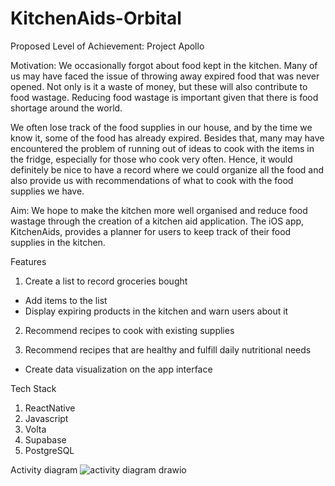 # KitchenAids-Orbital
Proposed Level of Achievement:
Project Apollo

Motivation:
We occasionally forgot about food kept in the kitchen. Many of us may have faced the issue of throwing away expired food that was never opened. Not only is it a waste of money, but these will also contribute to food wastage. Reducing food wastage is important given that there is food shortage around the world. 

We often lose track of the food supplies in our house, and by the time we know it, some of the food has already expired. Besides that, many may have encountered the problem of running out of ideas to cook with the items in the fridge, especially for those who cook very often. Hence, it would definitely be nice to have a record where we could organize all the food and also provide us with recommendations of what to cook with the food supplies we have.

Aim:
We hope to make the kitchen more well organised and reduce food wastage through the creation of a kitchen aid application.
The iOS app, KitchenAids, provides a planner for users to keep track of their food supplies in the kitchen.

Features 
1. Create a list to record groceries bought
- Add items to the list
- Display expiring products in the kitchen and warn users about it 

2. Recommend recipes to cook with existing supplies

3. Recommend recipes that are healthy and fulfill daily nutritional needs
- Create data visualization on the app interface


Tech Stack
1. ReactNative
2. Javascript
3. Volta
4. Supabase
5. PostgreSQL
 
Activity diagram
![activity diagram drawio](https://github.com/alientian/KitchenAids-Orbital/assets/122421126/5dfbf0a2-1846-4267-8ab8-ac4b48f24afc)
